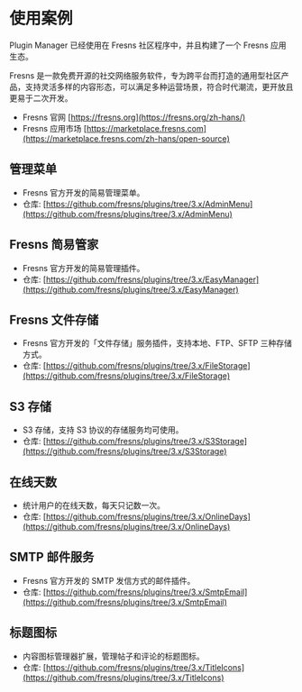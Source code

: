 # 使用案例

Plugin Manager 已经使用在 Fresns 社区程序中，并且构建了一个 Fresns 应用生态。

Fresns 是一款免费开源的社交网络服务软件，专为跨平台而打造的通用型社区产品，支持灵活多样的内容形态，可以满足多种运营场景，符合时代潮流，更开放且更易于二次开发。

- Fresns 官网 [https://fresns.org](https://fresns.org/zh-hans/)
- Fresns 应用市场 [https://marketplace.fresns.com](https://marketplace.fresns.com/zh-hans/open-source)

## 管理菜单

- Fresns 官方开发的简易管理菜单。
- 仓库: [https://github.com/fresns/plugins/tree/3.x/AdminMenu](https://github.com/fresns/plugins/tree/3.x/AdminMenu)

## Fresns 简易管家

- Fresns 官方开发的简易管理插件。
- 仓库: [https://github.com/fresns/plugins/tree/3.x/EasyManager](https://github.com/fresns/plugins/tree/3.x/EasyManager)

## Fresns 文件存储

- Fresns 官方开发的「文件存储」服务插件，支持本地、FTP、SFTP 三种存储方式。
- 仓库: [https://github.com/fresns/plugins/tree/3.x/FileStorage](https://github.com/fresns/plugins/tree/3.x/FileStorage)

## S3 存储

- S3 存储，支持 S3 协议的存储服务均可使用。
- 仓库: [https://github.com/fresns/plugins/tree/3.x/S3Storage](https://github.com/fresns/plugins/tree/3.x/S3Storage)

## 在线天数

- 统计用户的在线天数，每天只记数一次。
- 仓库: [https://github.com/fresns/plugins/tree/3.x/OnlineDays](https://github.com/fresns/plugins/tree/3.x/OnlineDays)

## SMTP 邮件服务

- Fresns 官方开发的 SMTP 发信方式的邮件插件。
- 仓库: [https://github.com/fresns/plugins/tree/3.x/SmtpEmail](https://github.com/fresns/plugins/tree/3.x/SmtpEmail)

## 标题图标

- 内容图标管理器扩展，管理帖子和评论的标题图标。
- 仓库: [https://github.com/fresns/plugins/tree/3.x/TitleIcons](https://github.com/fresns/plugins/tree/3.x/TitleIcons)
